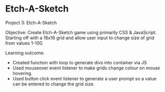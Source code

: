 # Etch-A-Sketch

Project 3: Etch-A-Sketch

Objective: Create Etch-A-Sketch game using primarily CSS & JavaScript. Starting off with a 16x16 grid and allow user input to change size of grid from values 1-100.

Learning outcome:

- Created function with loop to generate divs into container via JS
- Used mouseover event listener to make grids change colour on mouse hovering.
- Used button click event listener to generate a user prompt so a value can be entered to change the grid size.
